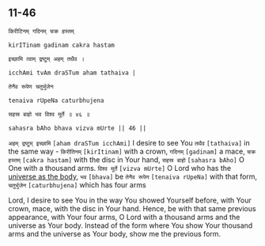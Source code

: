 ## 11-46


```shloka-sa
किरीटिनम् गदिनम् चक्र हस्तम्
```
```shloka-sa-hk
kirITinam gadinam cakra hastam
```
```shloka-sa
इच्छामि त्वाम् द्रष्टुम् अहम् तथैव ।
```
```shloka-sa-hk
icchAmi tvAm draSTum aham tathaiva |
```
```shloka-sa
तेनैव रूपेण चतुर्भुजेन
```
```shloka-sa-hk
tenaiva rUpeNa caturbhujena
```
```shloka-sa
सहस्र बाहो भव विश्व मूर्ते ॥ ४६ ॥
```
```shloka-sa-hk
sahasra bAho bhava vizva mUrte || 46 ||
```

`अहम् द्रष्टुम् इच्छामि` `[aham draSTum icchAmi]` I desire to see You `तथैव` `[tathaiva]` in the same way - `किरीतिनम्` `[kirItinam]` with a crown, `गदिनम्` `[gadinam]` a mace, `चक्र हस्तम्` `[cakra hastam]` with the disc in Your hand, `सहस्र बाहो` `[sahasra bAho]` O One with a thousand arms. `विश्व मूर्ते` `[vizva mUrte]` O Lord who has the [universe as the body](gods_and_other_powers), `भव` `[bhava]` be `तेनैव रूपेण` `[tenaiva rUpeNa]` with that form, `चतुर्भुजेन` `[caturbhujena]` which has four arms



Lord, I desire to see You in the way You showed Yourself before, with Your crown, mace, with the disc in Your hand. Hence, be with that same previous appearance, with Your four arms, O Lord with a thousand arms and the universe as Your body. 
Instead of the form where You show Your thousand arms and the universe as Your body, show me the previous form.

